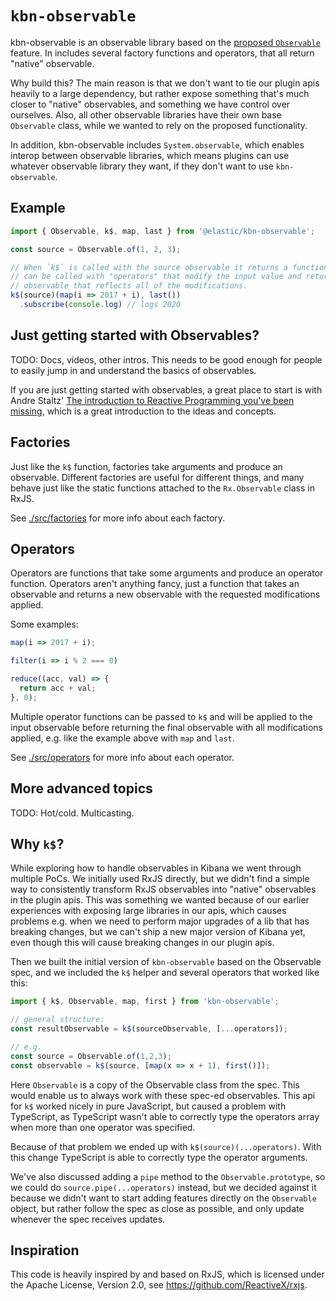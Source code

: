 # `kbn-observable`

kbn-observable is an observable library based on the [proposed `Observable`][proposal]
feature. In includes several factory functions and operators, that all return
"native" observable.

Why build this? The main reason is that we don't want to tie our plugin apis
heavily to a large dependency, but rather expose something that's much closer
to "native" observables, and something we have control over ourselves. Also, all
other observable libraries have their own base `Observable` class, while we
wanted to rely on the proposed functionality.

In addition, kbn-observable includes `System.observable`, which enables interop
between observable libraries, which means plugins can use whatever observable
library they want, if they don't want to use `kbn-observable`.

## Example

```js
import { Observable, k$, map, last } from '@elastic/kbn-observable';

const source = Observable.of(1, 2, 3);

// When `k$` is called with the source observable it returns a function that
// can be called with "operators" that modify the input value and return an
// observable that reflects all of the modifications.
k$(source)(map(i => 2017 + i), last())
  .subscribe(console.log) // logs 2020
```

## Just getting started with Observables?

TODO: Docs, videos, other intros. This needs to be good enough for people to
easily jump in and understand the basics of observables.

If you are just getting started with observables, a great place to start is with
Andre Staltz' [The introduction to Reactive Programming you've been missing][staltz-intro],
which is a great introduction to the ideas and concepts.

## Factories

Just like the `k$` function, factories take arguments and produce an observable.
Different factories are useful for different things, and many behave just like
the static functions attached to the `Rx.Observable` class in RxJS.

See [./src/factories](./src/factories) for more info about each factory.

## Operators

Operators are functions that take some arguments and produce an operator
function. Operators aren't anything fancy, just a function that takes an
observable and returns a new observable with the requested modifications
applied.

Some examples:

```js
map(i => 2017 + i);

filter(i => i % 2 === 0)

reduce((acc, val) => {
  return acc + val;
}, 0);
```

Multiple operator functions can be passed to `k$` and will be applied to the
input observable before returning the final observable with all modifications
applied, e.g. like the example above with `map` and `last`.

See [./src/operators](./src/operators) for more info about each operator.

## More advanced topics

TODO: Hot/cold. Multicasting.

## Why `k$`?

While exploring how to handle observables in Kibana we went through multiple
PoCs. We initially used RxJS directly, but we didn't find a simple way to
consistently transform RxJS observables into "native" observables in the plugin
apis. This was something we wanted because of our earlier experiences with
exposing large libraries in our apis, which causes problems e.g. when we need to
perform major upgrades of a lib that has breaking changes, but we can't ship a
new major version of Kibana yet, even though this will cause breaking changes
in our plugin apis.

Then we built the initial version of `kbn-observable` based on the Observable
spec, and we included the `k$` helper and several operators that worked like
this:

```js
import { k$, Observable, map, first } from 'kbn-observable';

// general structure:
const resultObservable = k$(sourceObservable, [...operators]);

// e.g.
const source = Observable.of(1,2,3);
const observable = k$(source, [map(x => x + 1), first()]);
```

Here `Observable` is a copy of the Observable class from the spec. This
would enable us to always work with these spec-ed observables. This api for `k$`
worked nicely in pure JavaScript, but caused a problem with TypeScript, as
TypeScript wasn't able to correctly type the operators array when more than one
operator was specified.

Because of that problem we ended up with `k$(source)(...operators)`. With this
change TypeScript is able to correctly type the operator arguments.

We've also discussed adding a `pipe` method to the `Observable.prototype`, so we
could do `source.pipe(...operators)` instead, but we decided against it because
we didn't want to start adding features directly on the `Observable` object, but
rather follow the spec as close as possible, and only update whenever the spec
receives updates.

## Inspiration

This code is heavily inspired by and based on RxJS, which is licensed under the
Apache License, Version 2.0, see https://github.com/ReactiveX/rxjs.

[proposal]: https://github.com/tc39/proposal-observable
[rxjs]: http://reactivex.io/rxjs/
[staltz-intro]: https://gist.github.com/staltz/868e7e9bc2a7b8c1f754
